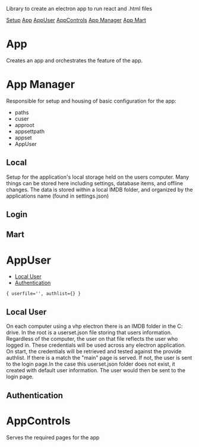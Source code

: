 Library to create an electron app to run react and .html files


[Setup](#setup)
[App](#app)
[AppUser](#appuser)
[AppControls](#appcontrols)
[App Manager](#app-manager)
[App Mart](#app-mart)



# App
Creates an app and orchestrates the feature of the app.

# App Manager
Responsible for setup and housing of basic configuration for the app:
- paths
- cuser
- approot
- appsettpath
- appset
- AppUser

## Local
Setup for the application's local storage held on the users computer. Many things can be stored here including settings, database items, and offline changes. The data is stored within a local IMDB folder, and organized by the applications name  (found in settings.json)

## Login

## Mart



# AppUser
- [Local User](##local-user)
- [Authentication](#authentication)


`{
    userfile='',
    authlist={}
}`

## Local User
On each computer using a vhp electron there is an IMDB folder in the C: drive. In the root is a userset.json file storing that users information. Regardless of the computer, the user on that file reflects the user who logged in. These credentials will be used across any electron application. On start, the credentials will be retrieved and tested against the provide authlist. If there is a match the "main" page is served. If not, the user is sent to the login page.In the case this userset.json folder does not exist, it created with default user information. The user would then be sent to  the login page.

## Authentication



# AppControls
Serves the required pages for the app
